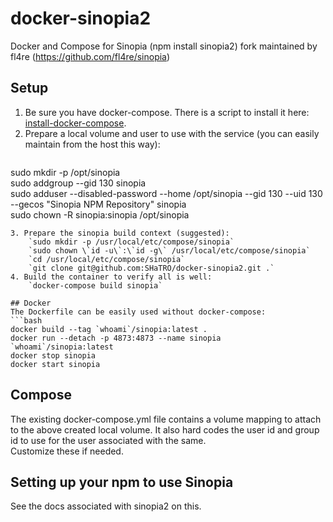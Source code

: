# docker-sinopia2
Docker and Compose for Sinopia (npm install sinopia2) fork maintained by fl4re (https://github.com/fl4re/sinopia)

## Setup
1. Be sure you have docker-compose.  There is a script to install it here: [install-docker-compose](https://gist.github.com/SHaTRO/dbf0d02984156adfd83d0d1f17b2c5fe).
2. Prepare a local volume and user to use with the service (you can easily maintain from the host this way):
    ```bash
sudo mkdir -p /opt/sinopia  
sudo addgroup --gid 130 sinopia  
sudo adduser --disabled-password --home /opt/sinopia --gid 130 --uid 130 --gecos "Sinopia NPM Repository" sinopia  
sudo chown -R sinopia:sinopia /opt/sinopia
```
3. Prepare the sinopia build context (suggested):
    `sudo mkdir -p /usr/local/etc/compose/sinopia`  
    `sudo chown \`id -u\`:\`id -g\` /usr/local/etc/compose/sinopia`  
    `cd /usr/local/etc/compose/sinopia`  
    `git clone git@github.com:SHaTRO/docker-sinopia2.git .`  
4. Build the container to verify all is well:
    `docker-compose build sinopia`  

## Docker
The Dockerfile can be easily used without docker-compose:
```bash
docker build --tag `whoami`/sinopia:latest .
docker run --detach -p 4873:4873 --name sinopia `whoami`/sinopia:latest
docker stop sinopia
docker start sinopia
```

## Compose
The existing docker-compose.yml file contains a volume mapping to attach to the above created local volume.
It also hard codes the user id and group id to use for the user associated with the same.  
Customize these if needed.


## Setting up your npm to use Sinopia
See the docs associated with sinopia2 on this.  

